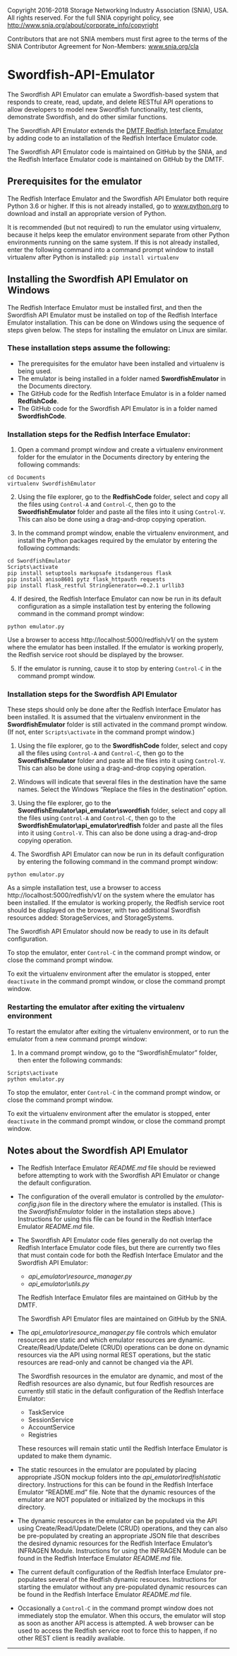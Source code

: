 Copyright 2016-2018 Storage Networking Industry Association (SNIA), USA. All rights reserved. For the full SNIA copyright policy, see http://www.snia.org/about/corporate_info/copyright

Contributors that are not SNIA members must first agree to the terms of the SNIA Contributor Agreement for Non-Members:  www.snia.org/cla


# Swordfish-API-Emulator

The Swordfish API Emulator can emulate a Swordfish-based system that responds to create, read, update, and delete RESTful API operations to allow developers to model new Swordfish functionality, test clients, demonstrate Swordfish, and do other similar functions.

The Swordfish API Emulator extends the [DMTF Redfish Interface Emulator](https://github.com/DMTF/Redfish-Interface-Emulator) by adding code to an installation of the Redfish Interface Emulator code.

The Swordfish API Emulator code is maintained on GitHub by the SNIA, and the Redfish Interface Emulator code is maintained on GitHub by the DMTF.


## Prerequisites for the emulator

The Redfish Interface Emulator and the Swordfish API Emulator both require Python 3.6 or higher. If this is not already installed, go to www.python.org to download and install an appropriate version of Python.

It is recommended (but not required) to run the emulator using virtualenv, because it helps keep the emulator environment separate from other Python environments running on the same system. If this is not already installed, enter the following command into a command prompt window to install virtualenv after Python is installed: ```pip install virtualenv```


## Installing the Swordfish API Emulator on Windows

The Redfish Interface Emulator must be installed first, and then the Swordfish API Emulator must be installed on top of the Redfish Interface Emulator installation. This can be done on Windows using the sequence of steps given below. The steps for installing the emulator on Linux are similar.


### These installation steps assume the following:

- The prerequisites for the emulator have been installed and virtualenv is being used.
- The emulator is being installed in a folder named **SwordfishEmulator** in the Documents directory.
- The GitHub code for the Redfish Interface Emulator is in a folder named **RedfishCode**.
- The GitHub code for the Swordfish API Emulator is in a folder named **SwordfishCode**.


### Installation steps for the Redfish Interface Emulator:

1. Open a command prompt window and create a virtualenv environment folder for the emulator in the Documents directory by entering the following commands:

  ```
  cd Documents
  virtualenv SwordfishEmulator
  ```

2. Using the file explorer, go to the **RedfishCode** folder, select and copy all the files using ```Control-A``` and ```Control-C```, then go to the **SwordfishEmulator** folder and paste all the files into it using ```Control-V```. This can also be done using a drag-and-drop copying operation.

3. In the command prompt window, enable the virtualenv environment, and install the Python packages required by the emulator by entering the following commands:

  ```
  cd SwordfishEmulator
  Scripts\activate
  pip install setuptools markupsafe itsdangerous flask
  pip install aniso8601 pytz flask_httpauth requests
  pip install flask_restful StringGenerator==0.2.1 urllib3
  ```

4. If desired, the Redfish Interface Emulator can now be run in its default configuration as a simple installation test by entering the following command in the command prompt window:

  ```
  python emulator.py
  ```

  Use a browser to access http://localhost:5000/redfish/v1/ on the system where the emulator has been installed. If the emulator is working properly, the Redfish service root should be displayed by the browser.

5. If the emulator is running, cause it to stop by entering ```Control-C``` in the command prompt window.


### Installation steps for the Swordfish API Emulator

These steps should only be done after the Redfish Interface Emulator has been installed. It is assumed that the virtualenv environment in the **SwordfishEmulator** folder is still activated in the command prompt window. (If not, enter ```Scripts\activate``` in the command prompt window.)

1. Using the file explorer, go to the **SwordfishCode** folder, select and copy all the files using ```Control-A``` and ```Control-C```, then go to the **SwordfishEmulator** folder and paste all the files into it using ```Control-V```. This can also be done using a drag-and-drop copying operation.

2. Windows will indicate that several files in the destination have the same names. Select the Windows “Replace the files in the destination” option.

3. Using the file explorer, go to the **SwordfishEmulator\api_emulator\swordfish** folder, select and copy all the files using ```Control-A``` and ```Control-C```, then go to the **SwordfishEmulator\api_emulator\redfish** folder and paste all the files into it using ```Control-V```. This can also be done using a drag-and-drop copying operation.

4. The Swordfish API Emulator can now be run in its default configuration by entering the following command in the command prompt window:

  ```
  python emulator.py
  ```

  As a simple installation test, use a browser to access http://localhost:5000/redfish/v1/ on the system where the emulator has been installed. If the emulator is working properly, the Redfish service root should be displayed on the browser, with two additional Swordfish resources added: StorageServices, and StorageSystems.

  The Swordfish API Emulator should now be ready to use in its default configuration.

  To stop the emulator, enter ```Control-C``` in the command prompt window, or close the command prompt window.

  To exit the virtualenv environment after the emulator is stopped, enter ```deactivate``` in the command prompt window, or close the command prompt window.


### Restarting the emulator after exiting the virtualenv environment

To restart the emulator after exiting the virtualenv environment, or to run the emulator from a new command prompt window:

1. In a command prompt window, go to the “SwordfishEmulator” folder, then enter the following commands:

  ```
  Scripts\activate
  python emulator.py
  ```

  To stop the emulator, enter ```Control-C``` in the command prompt window, or close the command prompt window.

  To exit the virtualenv environment after the emulator is stopped, enter ```deactivate``` in the command prompt window, or close the command prompt window.


## Notes about the Swordfish API Emulator

- The Redfish Interface Emulator *README.md* file should be reviewed before attempting to work with the Swordfish API Emulator or change the default configuration.

- The configuration of the overall emulator is controlled by the *emulator-config.json* file in the directory where the emulator is installed. (This is the *SwordfishEmulator* folder in the installation steps above.) Instructions for using this file can be found in the Redfish Interface Emulator *README.md* file.

- The Swordfish API Emulator code files generally do not overlap the Redfish Interface Emulator code files, but there are currently two files that must contain code for both the Redfish Interface Emulator and the Swordfish API Emulator:
  - *api_emulator\resource_manager.py*
  - *api_emulator\utils.py*

  The Redfish Interface Emulator files are maintained on GitHub by the DMTF.

  The Swordfish API Emulator files are maintained on GitHub by the SNIA.

- The *api_emulator\resource_manager.py* file controls which emulator resources are static and which emulator resources are dynamic. Create/Read/Update/Delete (CRUD) operations can be done on dynamic resources via the API using normal REST operations, but the static resources are read-only and cannot be changed via the API.

  The Swordfish resources in the emulator are dynamic, and most of the Redfish resources are also dynamic, but four Redfish resources are currently still static in the default configuration of the Redfish Interface Emulator:
  - TaskService
  - SessionService
  - AccountService
  - Registries

  These resources will remain static until the Redfish Interface Emulator is updated to make them dynamic.

- The static resources in the emulator are populated by placing appropriate JSON mockup folders into the *api_emulator\redfish\static* directory. Instructions for this can be found in the Redfish Interface Emulator “README.md” file. Note that the dynamic resources of the emulator are NOT populated or initialized by the mockups in this directory.

- The dynamic resources in the emulator can be populated via the API using Create/Read/Update/Delete (CRUD) operations, and they can also be pre-populated by creating an appropriate JSON file that describes the desired dynamic resources for the Redfish Interface Emulator’s INFRAGEN Module. Instructions for using the INFRAGEN Module can be found in the Redfish Interface Emulator *README.md* file.

- The current default configuration of the Redfish Interface Emulator pre-populates several of the Redfish dynamic resources. Instructions for starting the emulator without any pre-populated dynamic resources can be found in the Redfish Interface Emulator *README.md* file.

- Occasionally a ```Control-C``` in the command prompt window does not immediately stop the emulator. When this occurs, the emulator will stop as soon as another API access is attempted. A web browser can be used to access the Redfish service root to force this to happen, if no other REST client is readily available.

----
